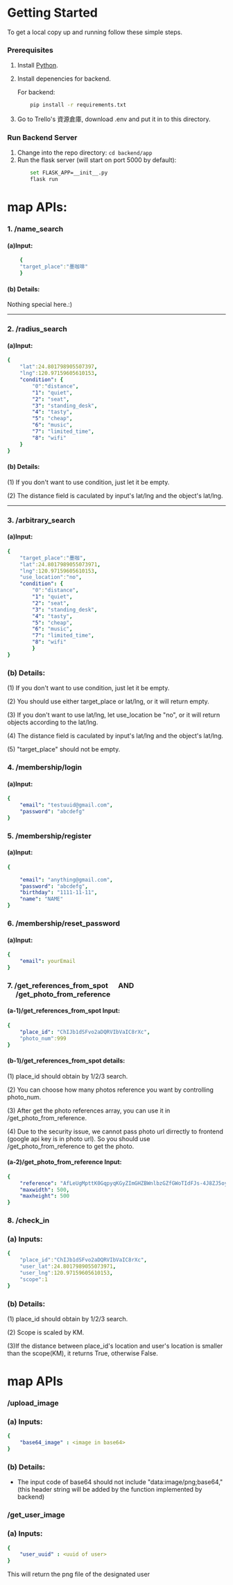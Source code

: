 # Getting Started

To get a local copy up and running follow these simple steps.

### Prerequisites

1. Install [Python](https://www.python.org/).
2. Install depenencies for backend.

    For backend:

    ```bash
        pip install -r requirements.txt
    ```
3. Go to Trello's 資源倉庫, download .env and put it in to this directory.

### Run Backend Server

1. Change into the repo directory: `cd backend/app`
2. Run the flask server (will start on port 5000 by default):
    ```bash
        set FLASK_APP=__init__.py
        flask run
    ```
    
# map APIs:
### 1. /name_search

#### (a)Input:

```yaml
    {
    "target_place":"墨咖啡"
    }
```



#### (b) Details:
Nothing special here.:) 

---
### 2. /radius_search

#### (a)Input:

```yaml
{
    "lat":24.801798905507397,
    "lng":120.97159605610153,
    "condition": {
        "0":"distance",
        "1": "quiet",
        "2": "seat",
        "3": "standing_desk",
        "4": "tasty",
        "5": "cheap",
        "6": "music",
        "7": "limited_time",
        "8": "wifi"
    }
}
```
#### (b) Details:
(1) If you don't want to use condition, just let it be empty.

(2) The distance field is caculated by input's lat/lng and the object's lat/lng.

---
### 3. /arbitrary_search

#### (a)Input:

```yaml
{
    "target_place":"墨咖",
    "lat":24.8017989055073971,
    "lng":120.97159605610153,
    "use_location":"no",
    "condition": {
        "0":"distance",
        "1": "quiet",
        "2": "seat",
        "3": "standing_desk",
        "4": "tasty",
        "5": "cheap",
        "6": "music",
        "7": "limited_time",
        "8": "wifi"
        }
}
```
### (b) Details:

(1) If you don't want to use condition, just let it be empty.

(2) You should use either target_place or lat/lng, or it will return empty.

(3) If you don't want to use lat/lng, let use_location be "no", or it will return objects according to the lat/lng.

(4) The distance field is caculated by input's lat/lng and the object's lat/lng.

(5) "target_place" should not be empty.


### 4. /membership/login

#### (a)Input:

```yaml
{
    "email": "testuuid@gmail.com",
    "password": "abcdefg"
}
```

### 5. /membership/register

#### (a)Input:

```yaml
{

    "email": "anything@gmail.com",
    "password": "abcdefg",
    "birthday": "1111-11-11",
    "name": "NAME"
}
```

### 6. /membership/reset_password

#### (a)Input:

```yaml
{
    "email": yourEmail
}
```

### 7. /get_references_from_spot    &nbsp;&nbsp;&nbsp;&nbsp;&nbsp;AND  &nbsp;&nbsp;&nbsp;&nbsp;&nbsp;/get_photo_from_reference


#### (a-1)/get_references_from_spot Input:

```yaml
{
    "place_id": "ChIJb1dSFvo2aDQRVIbVaIC8rXc",
    "photo_num":999
}
```
#### (b-1)/get_references_from_spot details:
(1) place_id should obtain by 1/2/3 search.

(2) You can choose how many photos reference you want by controlling photo_num.

(3) After get the photo references array, you can use it in /get_photo_from_reference.

(4) Due to the security issue, we cannot pass photo url dirrectly to frontend (google api key is in photo url). So you should use /get_photo_from_reference to get the photo.

#### (a-2)/get_photo_from_reference Input:

```yaml
{
    "reference": "AfLeUgMpttK0GqpyqKGyZImGHZBWnlbzGZfGWoTIdFJs-4J8ZJ5oyNKgYnOYvGcXc4f4Nb63x_YHh_n8L0ANDM_BJBWh05Go8iYUqjWUpXAHm9MXPql1FGP4DwTNwlD3SxS-mIj9nMWQxVLqk2dIzmNEnRSirM-VdeXzlrjTEJMaCWjRnaDo&key=AIzaSyDdYv7-xuoVVF-snwdTmo0e7sXng6gZ6eI",
    "maxwidth": 500,
    "maxheight": 500
}
```

### 8. /check_in
### (a) Inputs:
```yaml
{
    "place_id":"ChIJb1dSFvo2aDQRVIbVaIC8rXc",
    "user_lat":24.8017989055073971,
    "user_lng":120.97159605610153,
    "scope":1
}
```
### (b) Details:
(1) place_id should obtain by 1/2/3 search.

(2) Scope is scaled by KM.

(3)If the distance between place_id's location and user's location is smaller than the scope(KM), it returns True, otherwise False. 


# map APIs

### /upload_image
### (a) Inputs:
```yaml
{
    "base64_image" : <image in base64>
}
```
### (b) Details:
* The input code of base64 should not include "data:image/png;base64," (this header string will be added by the function implemented by backend)

### /get_user_image
### (a) Inputs:
```yaml
{
    "user_uuid" : <uuid of user>
}
```
This will return the png file of the designated user